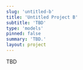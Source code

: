 ```yaml
---
slug: 'untitled-b'
title: 'Untitled Project B'
subtitle: 'TBD'
type: 'models'
pinned: false
summary: 'TBD.'
layout: project
---
```

TBD
